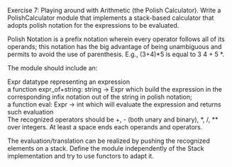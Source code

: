 Exercise 7: Playing around with Arithmetic (the Polish Calculator).
Write a PolishCalculator module that implements a stack-based calculator that adopts polish notation for the expressions to be evaluated.
                          
Polish Notation is a prefix notation wherein every operator follows all of its operands; this notation has the big advantage of being unambiguous and permits to avoid the use of parenthesis. E.g., (3+4)*5 is equal to 3 4 + 5 *.
                                                                                                                                                                                          
The module should include an:                                                                                                                                                             
                                                                                                                                                                                          
Expr datatype representing an expression                                                                                                                                                  
a function expr_of+string: string → Expr which build the expression in the corresponding infix notation out of the string in polish notation;                                             
a function eval: Expr → int which will evaluate the expression and returns such evaluation                                                                                                
The recognized operators should be +, - (both unary and binary), *, /, ** over integers. At least a space ends each operands and operators.                                               
                                                                                                                                                                                          
The evaluation/translation can be realized by pushing the recognized elements on a stack. Define the module independently of the Stack implementation and try to use functors to adapt it.